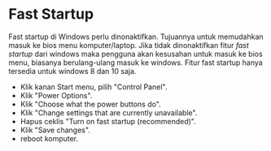 # Fast Startup

Fast startup di Windows perlu dinonaktifkan. Tujuannya untuk memudahkan masuk ke bios menu komputer/laptop. Jika tidak dinonaktifkan fitur _fast startup_ dari windows maka pengguna akan kesusahan untuk masuk ke bios menu, biasanya berulang-ulang masuk ke windows. Fitur fast startup hanya tersedia untuk windows 8 dan 10 saja.

- Klik kanan Start menu, pilih "Control Panel".
- Klik "Power Options".
- Klik "Choose what the power buttons do".
- Klik "Change settings that are currently unavailable".
- Hapus ceklis "Turn on fast startup (recommended)".
- Klik "Save changes".
- reboot komputer.
